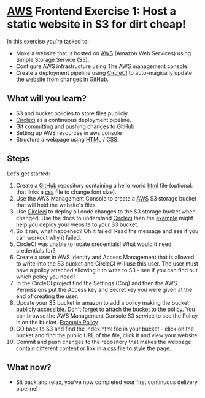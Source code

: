 # [AWS](https://aws.amazon.com/) Frontend Exercise 1: Host a static website in S3 for dirt cheap!
In this exercise you're tasked to:

- Make a website that is hosted on [AWS](https://aws.amazon.com/) (Amazon Web Services) using Simple Storage Service (S3).
- Configure AWS infrastructure using The AWS management console.
- Create a deployment pipeline using [CircleCI](https://circleci.com/signup/) to auto-magically update the website from changes in GitHub.

## What will you learn?

- S3 and bucket policies to store files publicly. 
- [Circleci](https://circleci.com/signup/) as a continuous deployment pipeline. 
- Git committing and pushing changes to GitHub 
- Setting up AWS resources in aws console
- Structure a webpage using [HTML](https://www.w3schools.com/html/html_basic.asp) / [CSS](https://www.w3schools.com/css/default.asp).

## Steps
Let's get started:

1) Create a [GitHub](https://github.com) repository containing a hello world [html](https://www.w3schools.com/html/html_basic.asp) file (optional: that links a [css](https://www.w3schools.com/css/default.asp) file to change font size).
2) Use the AWS Management Console to create a [AWS](https://aws.amazon.com/) S3 storage bucket that will hold the website's files. 
3) Use [Circleci](https://circleci.com/signup/) to deploy all code changes to the S3 storage bucket when changed. Use the docs to understand [Circleci](https://circleci.com/) then the [example](https://github.com/codersuk/AWS-Exercise-Frontend-on-S3/blob/master/config.yml) might help you deploy your website to your S3 bucket.
4) So it ran, what happened? Oh it failed! Read the message and see if you can workout why it failed.
5) CircleCI was unable to locate credentials! What would it need credentials for?
6) Create a user in AWS Identity and Access Management that is allowed to write into the S3 bucket and CircleCI will use this user. The user must have a policy attached allowing it to write to S3 - see if you can find out which policy you need?
7) In the CircleCI project find the Settings (Cog) and then the AWS Permissions put the Access key and Secret key you were given at the end of creating the user.
8) Update your S3 bucket in amazon to add a policy making the bucket publicly accessible. Don't forget to attach the bucket to the policy. You can browse the AWS Management Console S3 service to see the Policy is on the bucket. [Example Policy](https://github.com/codersuk/AWS-Exercise-Frontend-on-S3/blob/master/bucketpolicy.json)
9) GO back to S3 and find the index.html file in your bucket - click on the bucket and find the public URL of the file, click it and view your website.
10) Commit and push changes to the repository that makes the webpage contain different content or link in a [css](https://www.w3schools.com/css/default.asp) file to style the page. 

## What now?
- Sit back and relax, you've now completed your first continuous delivery pipeline!
